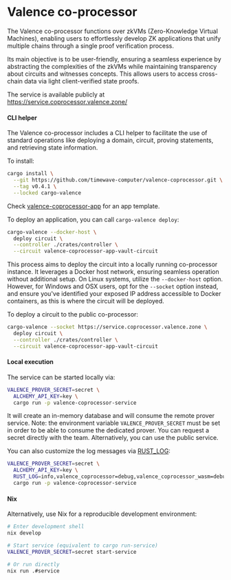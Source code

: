 # Valence co-processor

The Valence co-processor functions over zkVMs (Zero-Knowledge Virtual Machines), enabling users to effortlessly develop ZK applications that unify multiple chains through a single proof verification process.

Its main objective is to be user-friendly, ensuring a seamless experience by abstracting the complexities of the zkVMs while maintaining transparency about circuits and witnesses concepts. This allows users to access cross-chain data via light client-verified state proofs.

The service is available publicly at https://service.coprocessor.valence.zone/

#### CLI helper

The Valence co-processor includes a CLI helper to facilitate the use of standard operations like deploying a domain, circuit, proving statements, and retrieving state information.

To install:

```sh
cargo install \
  --git https://github.com/timewave-computer/valence-coprocessor.git \
  --tag v0.4.1 \
  --locked cargo-valence
```

Check [valence-coprocessor-app](https://github.com/timewave-computer/valence-coprocessor-app) for an app template.

To deploy an application, you can call `cargo-valence deploy`:

```sh
cargo-valence --docker-host \
  deploy circuit \
  --controller ./crates/controller \
  --circuit valence-coprocessor-app-vault-circuit
```

This process aims to deploy the circuit into a locally running co-processor instance. It leverages a Docker host network, ensuring seamless operation without additional setup. On Linux systems, utilize the `--docker-host` option. However, for Windows and OSX users, opt for the `--socket` option instead, and ensure you've identified your exposed IP address accessible to Docker containers, as this is where the circuit will be deployed.

To deploy a circuit to the public co-processor:

```sh
cargo-valence --socket https://service.coprocessor.valence.zone \
  deploy circuit \
  --controller ./crates/controller \
  --circuit valence-coprocessor-app-vault-circuit
```

#### Local execution

The service can be started locally via:

```sh
VALENCE_PROVER_SECRET=secret \
  ALCHEMY_API_KEY=key \
  cargo run -p valence-coprocessor-service
```

It will create an in-memory database and will consume the remote prover service. Note: the environment variable `VALENCE_PROVER_SECRET` must be set in order to be able to consume the dedicated prover. You can request a secret directly with the team. Alternatively, you can use the public service.

You can also customize the log messages via [RUST_LOG](https://rust-lang-nursery.github.io/rust-cookbook/development_tools/debugging/config_log.html):

```sh
VALENCE_PROVER_SECRET=secret \
  ALCHEMY_API_KEY=key \
  RUST_LOG=info,valence_coprocessor=debug,valence_coprocessor_wasm=debug \
  cargo run -p valence-coprocessor-service
```

#### Nix

Alternatively, use Nix for a reproducible development environment:

```sh
# Enter development shell
nix develop

# Start service (equivalent to cargo run-service)
VALENCE_PROVER_SECRET=secret start-service

# Or run directly
nix run .#service
```
